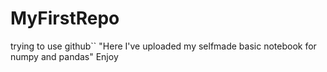 # MyFirstRepo
trying to use github``
"Here I've uploaded my selfmade basic notebook for numpy and pandas"
Enjoy
